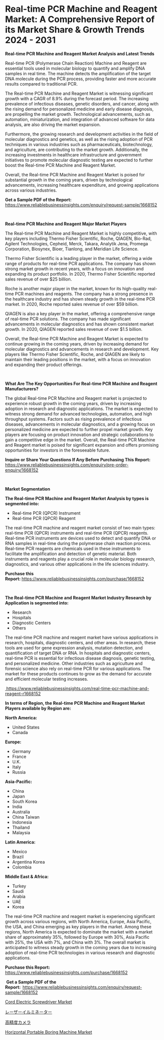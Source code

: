 <p><h1>Real-time PCR Machine and Reagent Market: A Comprehensive Report of its Market Share & Growth Trends 2024 - 2031</h1></p><p><strong>Real-time PCR Machine and Reagent Market Analysis and Latest Trends</strong></p>
<p><p>Real-time PCR (Polymerase Chain Reaction) Machine and Reagent are essential tools used in molecular biology to quantify and amplify DNA samples in real time. The machine detects the amplification of the target DNA molecule during the PCR process, providing faster and more accurate results compared to traditional PCR.</p><p>The Real-time PCR Machine and Reagent Market is witnessing significant growth with a CAGR of 8.9% during the forecast period. The increasing prevalence of infectious diseases, genetic disorders, and cancer, along with the rising demand for personalized medicine and early disease diagnosis, are propelling the market growth. Technological advancements, such as automation, miniaturization, and integration of advanced software for data analysis, are also driving the market expansion.</p><p>Furthermore, the growing research and development activities in the field of molecular diagnostics and genetics, as well as the rising adoption of PCR techniques in various industries such as pharmaceuticals, biotechnology, and agriculture, are contributing to the market growth. Additionally, the increasing investments in healthcare infrastructure and government initiatives to promote molecular diagnostic testing are expected to further boost the Real-time PCR Machine and Reagent Market.</p><p>Overall, the Real-time PCR Machine and Reagent Market is poised for substantial growth in the coming years, driven by technological advancements, increasing healthcare expenditure, and growing applications across various industries.</p></p>
<p><strong>Get a Sample PDF of the Report:&nbsp;</strong> <a href="https://www.reliablebusinessinsights.com/enquiry/request-sample/1668152">https://www.reliablebusinessinsights.com/enquiry/request-sample/1668152</a></p>
<p>&nbsp;</p>
<p><strong>Real-time PCR Machine and Reagent Major Market Players</strong></p>
<p><p>The Real-time PCR Machine and Reagent Market is highly competitive, with key players including Thermo Fisher Scientific, Roche, QIAGEN, Bio-Rad, Agilent Technologies, Cepheid, Merck, Takara, Analytik Jena, Promega Corporation, Biosynex, Bioer, Tianlong, and Meridian Life Science.</p><p>Thermo Fisher Scientific is a leading player in the market, offering a wide range of products for real-time PCR applications. The company has shown strong market growth in recent years, with a focus on innovation and expanding its product portfolio. In 2020, Thermo Fisher Scientific reported sales revenue of over $25 billion.</p><p>Roche is another major player in the market, known for its high-quality real-time PCR machines and reagents. The company has a strong presence in the healthcare industry and has shown steady growth in the real-time PCR market. In 2020, Roche reported sales revenue of over $59 billion.</p><p>QIAGEN is also a key player in the market, offering a comprehensive range of real-time PCR solutions. The company has made significant advancements in molecular diagnostics and has shown consistent market growth. In 2020, QIAGEN reported sales revenue of over $1.5 billion.</p><p>Overall, the Real-time PCR Machine and Reagent Market is expected to continue growing in the coming years, driven by increasing demand for molecular diagnostics and advancements in research and development. Key players like Thermo Fisher Scientific, Roche, and QIAGEN are likely to maintain their leading positions in the market, with a focus on innovation and expanding their product offerings.</p></p>
<p>&nbsp;</p>
<p><strong>What Are The Key Opportunities For Real-time PCR Machine and Reagent Manufacturers?</strong></p>
<p><p>The global Real-time PCR Machine and Reagent market is projected to experience robust growth in the coming years, driven by increasing adoption in research and diagnostic applications. The market is expected to witness strong demand for advanced technologies, automation, and high throughput systems. Factors such as rising prevalence of infectious diseases, advancements in molecular diagnostics, and a growing focus on personalized medicine are expected to further propel market growth. Key players are focusing on product innovation and strategic collaborations to gain a competitive edge in the market. Overall, the Real-time PCR Machine and Reagent market is poised for significant expansion and offers promising opportunities for investors in the foreseeable future.</p></p>
<p><strong>Inquire or Share Your Questions If Any Before Purchasing This Report:</strong> <a href="https://www.reliablebusinessinsights.com/enquiry/pre-order-enquiry/1668152">https://www.reliablebusinessinsights.com/enquiry/pre-order-enquiry/1668152</a></p>
<p>&nbsp;</p>
<p><strong>Market Segmentation</strong></p>
<p><strong>The Real-time PCR Machine and Reagent Market Analysis by types is segmented into:</strong></p>
<p><ul><li>Real-time PCR (QPCR) Instrument</li><li>Real-time PCR (QPCR) Reagent</li></ul></p>
<p><p>The real-time PCR machine and reagent market consist of two main types: real-time PCR (QPCR) instruments and real-time PCR (QPCR) reagents. Real-time PCR instruments are devices used to detect and quantify DNA or RNA samples in real-time during the polymerase chain reaction process. Real-time PCR reagents are chemicals used in these instruments to facilitate the amplification and detection of genetic material. Both instruments and reagents play a crucial role in molecular biology research, diagnostics, and various other applications in the life sciences industry.</p></p>
<p><strong>Purchase this Report:&nbsp;</strong><a href="https://www.reliablebusinessinsights.com/purchase/1668152">https://www.reliablebusinessinsights.com/purchase/1668152</a></p>
<p>&nbsp;</p>
<p><strong>The Real-time PCR Machine and Reagent Market Industry Research by Application is segmented into:</strong></p>
<p><ul><li>Research</li><li>Hospitals</li><li>Diagnostic Centers</li><li>Others</li></ul></p>
<p><p>The real-time PCR machine and reagent market have various applications in research, hospitals, diagnostic centers, and other areas. In research, these tools are used for gene expression analysis, mutation detection, and quantification of target DNA or RNA. In hospitals and diagnostic centers, real-time PCR is essential for infectious disease diagnosis, genetic testing, and personalized medicine. Other industries such as agriculture and forensic science also rely on real-time PCR for various applications. The market for these products continues to grow as the demand for accurate and efficient molecular testing increases.</p></p>
<p><a href="https://www.reliablebusinessinsights.com/real-time-pcr-machine-and-reagent-r1668152">&nbsp;https://www.reliablebusinessinsights.com/real-time-pcr-machine-and-reagent-r1668152</a></p>
<p><strong>In terms of Region, the Real-time PCR Machine and Reagent Market Players available by Region are:</strong></p>
<p>
    <p> <strong> North America: </strong>
        <ul>
            <li>United States</li>
            <li>Canada</li>
        </ul>
        </p> 
    <p> <strong> Europe: </strong>
        <ul>
            <li>Germany</li>
            <li>France</li>
            <li>U.K.</li>
            <li>Italy</li>
            <li>Russia</li>
        </ul>
        </p> 
    <p> <strong> Asia-Pacific: </strong>
        <ul>
            <li>China</li>
            <li>Japan</li>
            <li>South Korea</li>
            <li>India</li>
            <li>Australia</li>
            <li>China Taiwan</li>
            <li>Indonesia</li>
            <li>Thailand</li>
            <li>Malaysia</li>
        </ul>
        </p> 
    <p> <strong> Latin America: </strong>
        <ul>
            <li>Mexico</li>
            <li>Brazil</li>
            <li>Argentina Korea</li>
            <li>Colombia</li>
        </ul>
        </p> 
    <p> <strong> Middle East & Africa: </strong>
        <ul>
            <li>Turkey</li>
            <li>Saudi</li>
            <li>Arabia</li>
            <li>UAE</li>
            <li>Korea</li>
        </ul>
    </p>
    </p>
<p><p>The real-time PCR machine and reagent market is experiencing significant growth across various regions, with North America, Europe, Asia Pacific, the USA, and China emerging as key players in the market. Among these regions, North America is expected to dominate the market with a market share of approximately 35%, followed by Europe with 30%, Asia Pacific with 25%, the USA with 7%, and China with 3%. The overall market is anticipated to witness steady growth in the coming years due to increasing adoption of real-time PCR technologies in various research and diagnostic applications.</p></p>
<p><strong>Purchase this Report: </strong><a href="https://www.reliablebusinessinsights.com/purchase/1668152">https://www.reliablebusinessinsights.com/purchase/1668152</a></p>
<p>&nbsp;<strong>Get a Sample PDF of the Report:&nbsp;&nbsp;</strong><a href="https://www.reliablebusinessinsights.com/enquiry/request-sample/1668152">https://www.reliablebusinessinsights.com/enquiry/request-sample/1668152</a></p>
<p><strong></strong></p>
<p><p><a href="https://github.com/sarohimweaach77/Market-Research-Report-List-1/blob/main/cord-electric-screwdriver-market.md">Cord Electric Screwdriver Market</a></p><p><a href="https://github.com/mm14022023/Market-Research-Report-List-2/blob/main/7308856169303.md">レーザーイルミネーター</a></p><p><a href="https://github.com/NikitaBruen/Market-Research-Report-List-1/blob/main/4441585169304.md">高精度カメラ</a></p><p><a href="https://github.com/ajiariaa/Market-Research-Report-List-1/blob/main/horizontal-portable-boring-machine-market.md">Horizontal Portable Boring Machine Market</a></p></p>